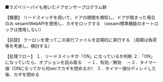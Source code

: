 ■ラズベリーパイも用いたドアセンサープログラム群

【概要】
リードスイッチを用いて、ドアの開閉を検知し、ドアが閉まった場合のみ
sesamiWebAPIを使用し、カギをロックする
（sesami標準機能のオートロックは使用しない）

【前提】
クーロンを使ってこの実行ファイルを定期的に実行する
（周期は負荷等を考慮し、検討する）

【処理フロー】
１．リードスイッチが「ON」になっているか判断
２．「ON」になっていたら、オプションを読み取る
　－１．有効／無効
　－２．タイマー値（ONになってから何secでカギを閉めるか）
３．タイマー値分ディレイした後、カギを閉める